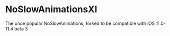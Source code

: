 # NoSlowAnimationsXI
The once popular NoSlowAnimations, forked to be compatible with iOS 11.0-11.4 beta 3
